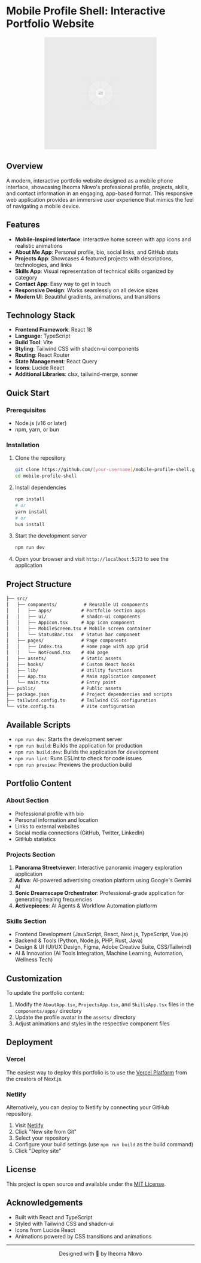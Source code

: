 # Mobile Profile Shell: Interactive Portfolio Website

<div align="center">
  <img src="public/placeholder.svg" alt="Mobile Profile Shell Preview" width="300">
</div>

## Overview

A modern, interactive portfolio website designed as a mobile phone interface, showcasing Iheoma Nkwo's professional profile, projects, skills, and contact information in an engaging, app-based format. This responsive web application provides an immersive user experience that mimics the feel of navigating a mobile device.

## Features

- **Mobile-Inspired Interface**: Interactive home screen with app icons and realistic animations
- **About Me App**: Personal profile, bio, social links, and GitHub stats
- **Projects App**: Showcases 4 featured projects with descriptions, technologies, and links
- **Skills App**: Visual representation of technical skills organized by category
- **Contact App**: Easy way to get in touch
- **Responsive Design**: Works seamlessly on all device sizes
- **Modern UI**: Beautiful gradients, animations, and transitions

## Technology Stack

- **Frontend Framework**: React 18
- **Language**: TypeScript
- **Build Tool**: Vite
- **Styling**: Tailwind CSS with shadcn-ui components
- **Routing**: React Router
- **State Management**: React Query
- **Icons**: Lucide React
- **Additional Libraries**: clsx, tailwind-merge, sonner

## Quick Start

### Prerequisites
- Node.js (v16 or later)
- npm, yarn, or bun

### Installation

1. Clone the repository
   ```sh
   git clone https://github.com/[your-username]/mobile-profile-shell.git
   cd mobile-profile-shell
   ```

2. Install dependencies
   ```sh
   npm install
   # or
   yarn install
   # or
   bun install
   ```

3. Start the development server
   ```sh
   npm run dev
   ```

4. Open your browser and visit `http://localhost:5173` to see the application

## Project Structure

```
├── src/
│   ├── components/          # Reusable UI components
│   │   ├── apps/           # Portfolio section apps
│   │   ├── ui/             # shadcn-ui components
│   │   ├── AppIcon.tsx     # App icon component
│   │   ├── MobileScreen.tsx # Mobile screen container
│   │   └── StatusBar.tsx   # Status bar component
│   ├── pages/              # Page components
│   │   ├── Index.tsx       # Home page with app grid
│   │   └── NotFound.tsx    # 404 page
│   ├── assets/             # Static assets
│   ├── hooks/              # Custom React hooks
│   ├── lib/                # Utility functions
│   ├── App.tsx             # Main application component
│   └── main.tsx            # Entry point
├── public/                 # Public assets
├── package.json            # Project dependencies and scripts
├── tailwind.config.ts      # Tailwind CSS configuration
└── vite.config.ts          # Vite configuration
```

## Available Scripts

- `npm run dev`: Starts the development server
- `npm run build`: Builds the application for production
- `npm run build:dev`: Builds the application for development
- `npm run lint`: Runs ESLint to check for code issues
- `npm run preview`: Previews the production build

## Portfolio Content

### About Section
- Professional profile with bio
- Personal information and location
- Links to external websites
- Social media connections (GitHub, Twitter, LinkedIn)
- GitHub statistics

### Projects Section
1. **Panorama Streetviewer**: Interactive panoramic imagery exploration application
2. **Adiva**: AI-powered advertising creation platform using Google's Gemini AI
3. **Sonic Dreamscape Orchestrator**: Professional-grade application for generating healing frequencies
4. **Activepieces**: AI Agents & Workflow Automation platform

### Skills Section
- Frontend Development (JavaScript, React, Next.js, TypeScript, Vue.js)
- Backend & Tools (Python, Node.js, PHP, Rust, Java)
- Design & UI (UI/UX Design, Figma, Adobe Creative Suite, CSS/Tailwind)
- AI & Innovation (AI Tools Integration, Machine Learning, Automation, Wellness Tech)

## Customization

To update the portfolio content:
1. Modify the `AboutApp.tsx`, `ProjectsApp.tsx`, and `SkillsApp.tsx` files in the `components/apps/` directory
2. Update the profile avatar in the `assets/` directory
3. Adjust animations and styles in the respective component files

## Deployment

### Vercel
The easiest way to deploy this portfolio is to use the [Vercel Platform](https://vercel.com/import) from the creators of Next.js.

### Netlify
Alternatively, you can deploy to Netlify by connecting your GitHub repository.

1. Visit [Netlify](https://www.netlify.com/)
2. Click "New site from Git"
3. Select your repository
4. Configure your build settings (use `npm run build` as the build command)
5. Click "Deploy site"

## License
This project is open source and available under the [MIT License](LICENSE).

## Acknowledgements
- Built with React and TypeScript
- Styled with Tailwind CSS and shadcn-ui
- Icons from Lucide React
- Animations powered by CSS transitions and animations

---

<p align="center">
  Designed with 💜 by Iheoma Nkwo
</p>
